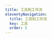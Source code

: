 ```yaml
---
title: 工具和工作流
eleventyNavigation:
  title: 工具和工作流
  key: 工具
  order: 5
---
```


<!-- This file exists only to create a section heading.
     Its output is deleted by the Eleventy build process. -->
